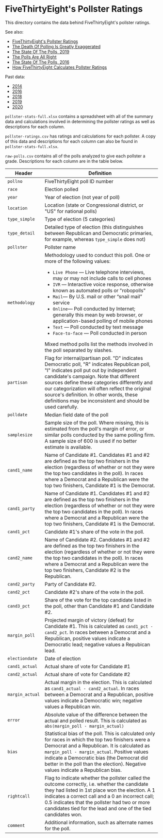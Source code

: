 # FiveThirtyEight's Pollster Ratings

This directory contains the data behind FiveThirtyEight's pollster ratings. 

See also:

* [FiveThirtyEight's Pollster Ratings](https://projects.fivethirtyeight.com/pollster-ratings/)
* [The Death Of Polling Is Greatly Exaggerated](https://fivethirtyeight.com/features/the-death-of-polling-is-greatly-exaggerated/)
* [The State Of The Polls, 2019](https://fivethirtyeight.com/features/the-state-of-the-polls-2019/)
* [The Polls Are All Right](https://fivethirtyeight.com/features/the-polls-are-all-right/)
* [The State Of The Polls, 2016](https://fivethirtyeight.com/features/the-state-of-the-polls-2016/)
* [How FiveThirtyEight Calculates Pollster Ratings](https://fivethirtyeight.com/features/how-fivethirtyeight-calculates-pollster-ratings/)

Past data:

* [2014](2014/)
* [2016](2016/)
* [2018](2018/)
* [2019](2019/)
* [2020](2020/)

`pollster-stats-full.xlsx` contains a spreadsheet with all of the summary data and calculations involved in determining the pollster ratings as well as descriptions for each column.

`pollster-ratings.csv` has ratings and calculations for each pollster. A copy of this data and descriptions for each column can also be found in `pollster-stats-full.xlsx`.

`raw-polls.csv` contains all of the polls analyzed to give each pollster a grade. Descriptions for each column are in the table below.

Header | Definition
---|---------
`pollno` | FiveThirtyEight poll ID number
`race` | Election polled
`year` | Year of election (not year of poll)
`location` | Location (state or Congressional district, or "US" for national polls)
`type_simple` | Type of election (5 categories)
`type_detail` | Detailed type of election (this distinguishes between Republican and Democratic primaries, for example, whereas `type_simple` does not)
`pollster` | Pollster name
`methodology` | Methodology used to conduct this poll. One or more of the following values: <ul><li>`Live Phone` — Live telephone interviews, may or may not include calls to cell phones</li><li>`IVR`  — Interactive voice response, otherwise known as automated polls or "robopolls"</li><li>`Mail`— By U.S. mail or other “snail mail” service</li><li>`Online`— Poll conducted by Internet; generally this mean by web browser, or application-based polling of mobile phones</li><li>`Text` — Poll conducted by text message</li><li>`Face-to-face` — Poll conducted in person</ul> Mixed method polls list the methods involved in the poll separated by slashes.
`partisan` | Flag for internal/partisan poll. "D" indicates Democratic poll, "R" indicates Republican poll, "I" indicates poll put out by independent candidate's campaign. Note that different sources define these categories differently and our categorization will often reflect the original source's definition. In other words, these definitions may be inconsistent and should be used carefully.
`polldate` | Median field date of the poll
`samplesize` | Sample size of the poll. Where missing, this is estimated from the poll's margin of error, or similar polls conducted by the same polling firm. A sample size of 600 is used if no better estimate is available.
`cand1_name` | Name of Candidate #1. Candidates #1 and #2 are defined as the top two finishers in the election (regardless of whether or not they were the top two candidates in the poll). In races where a Democrat and a Republican were the top two finishers, Candidate #1 is the Democrat.
`cand1_party` | Name of Candidate #1. Candidates #1 and #2 are defined as the top two finishers in the election (regardless of whether or not they were the top two candidates in the poll). In races where a Democrat and a Republican were the top two finishers, Candidate #1 is the Democrat.
`cand1_pct` | Candidate #1's share of the vote in the poll.
`cand2_name` | Name of Candidate #2. Candidates #1 and #2 are defined as the top two finishers in the election (regardless of whether or not they were the top two candidates in the poll). In races where a Democrat and a Republican were the top two finishers, Candidate #2 is the Republican.
`cand2_party` | Party of Candidate #2.
`cand2_pct` | Candidate #2's share of the vote in the poll.
`cand3_pct` | Share of the vote for the top candidate listed in the poll, other than Candidate #1 and Candidate #2.
`margin_poll` | Projected margin of victory (defeat) for Candidate #1. This is calculated as `cand1_pct - cand2_pct`. In races between a Democrat and a Republican, positive values indicate a Democratic lead; negative values a Repubican lead.
`electiondate` | Date of election
`cand1_actual` | Actual share of vote for Candidate #1
`cand2_actual` | Actual share of vote for Candidate #2
`margin_actual` | Actual margin in the election. This is calculated as `cand1_actual - cand2_actual`. In races between a Democrat and a Republican, positive values indicate a Democratic win; negative values a Republican win.
`error` | Absolute value of the difference between the actual and polled result. This is calculated as `abs(margin_poll - margin_actual)`
`bias` | Statistical bias of the poll. This is calculated only for races in which the top two finishers were a Democrat and a Republican. It is calculated as `margin_poll - margin_actual`. Positive values indicate a Democratic bias (the Democrat did better in the poll than the election). Negative values indicate a Republican bias.
`rightcall` | Flag to indicate whether the pollster called the outcome correctly, i.e. whether the candidate they had listed in 1st place won the election. A 1 indicates a correct call and a 0 an incorrect call; 0.5 indicates that the pollster had two or more candidates tied for the lead and one of the tied candidates won.
`comment` | Additional information, such as alternate names for the poll.
